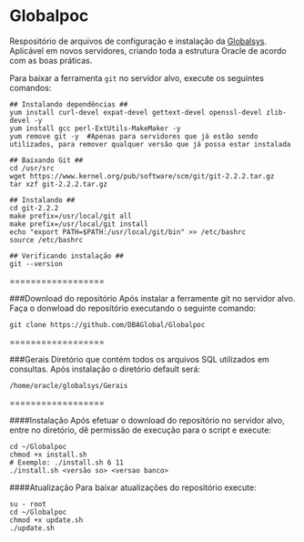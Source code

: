 Globalpoc
==================
Respositório de arquivos de configuração e instalação da [Globalsys](http://www.globalsys.com.br). Aplicável em novos servidores, criando toda a estrutura Oracle de acordo com as boas práticas.

Para baixar a ferramenta `git` no servidor alvo, execute os seguintes comandos:
~~~
## Instalando dependências ##
yum install curl-devel expat-devel gettext-devel openssl-devel zlib-devel -y
yum install gcc perl-ExtUtils-MakeMaker -y
yum remove git -y  #Apenas para servidores que já estão sendo utilizados, para remover qualquer versão que já possa estar instalada
~~~
~~~
## Baixando Git ##
cd /usr/src
wget https://www.kernel.org/pub/software/scm/git/git-2.2.2.tar.gz
tar xzf git-2.2.2.tar.gz
~~~
~~~
## Instalando ##
cd git-2.2.2
make prefix=/usr/local/git all
make prefix=/usr/local/git install
echo "export PATH=$PATH:/usr/local/git/bin" >> /etc/bashrc
source /etc/bashrc
~~~
~~~
## Verificando instalação ##
git --version
~~~
==================

###Download do repositório
Após instalar a ferramente git no servidor alvo.
Faça o donwload do repositório executando o seguinte comando:
~~~
git clone https://github.com/DBAGlobal/Globalpoc
~~~

==================

###Gerais
Diretório que contém todos os arquivos SQL utilizados em consultas. Após instalação o diretório default será:
~~~
/home/oracle/globalsys/Gerais
~~~

==================

####Instalação
Após efetuar o download do repositório no servidor alvo, entre no diretório, dê permissão de execução para o script e execute:
~~~ 
cd ~/Globalpoc
chmod +x install.sh
# Exemplo: ./install.sh 6 11
./install.sh <versão so> <versao banco>
~~~

####Atualização
Para baixar atualizações do repositório execute:
~~~
su - root
cd ~/Globalpoc
chmod +x update.sh
./update.sh
~~~